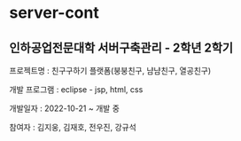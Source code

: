 # server-cont
인하공업전문대학
서버구축관리 - 2학년 2학기
-----------------------------------
프로젝트명 : 친구구하기 플랫폼(붕붕친구, 냠냠친구, 열공친구)

개발 프로그램 : eclipse - jsp, html, css

개발일자 : 2022-10-21 ~ 개발 중

참여자 : 김지웅, 김재호, 전우진, 강규석
